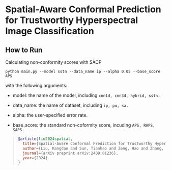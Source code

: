 # Spatial-Aware Conformal Prediction for Trustworthy Hyperspectral Image Classification

## How to Run

Calculating non-conformity scores with SACP

```
python main.py --model sstn --data_name ip --alpha 0.05 --base_score APS
```

with the following arguments:

- model: the name of the model, including ```cnn1d, cnn3d, hybrid, sstn.```


- data_name: the name of dataset, including ```ip, pu, sa.```
- alpha: the user-specified error rate.
- base_score: the standard non-coformity score, incuding ```APS, RAPS, SAPS.```


> ```bibtex
> @article{liu2024spatial,
>   title={Spatial-Aware Conformal Prediction for Trustworthy Hyperspectral Image Classification},
>   author={Liu, Kangdao and Sun, Tianhao and Zeng, Hao and Zhang, Yongshan and Pun, Chi-Man and Vong, Chi-Man},
>   journal={arXiv preprint arXiv:2409.01236},
>   year={2024}
> }
> ```



